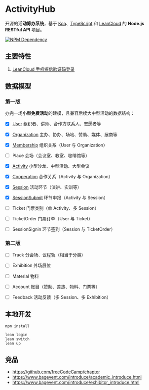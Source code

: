 # ActivityHub

开源的**活动筹办系统**，基于 [Koa][1]、[TypeScript][2] 和 [LeanCloud][3] 的 **Node.js RESTful API** 项目。

[![NPM Dependency](https://david-dm.org/kaiyuanshe/ActivityHub.svg)][4]

## 主要特性

1. [LeanCloud 手机短信验证码登录](source/controller/Session.ts)

## 数据模型

### 第一版

办完一场**小型免费活动**的建模，且兼容后续大中型活动的数据结构：

-   [x] [User](source/model/User.ts) 组织者、讲师、合作方联系人、志愿者等

-   [x] [Organization](source/model/Organization/Organization.ts) 主办、协办、场地、赞助、媒体、展商等

-   [x] [Membership](source/model/Organization/Membership.ts) 组织关系（User 与 Organization）

-   [ ] Place 会场（会议室、教室、咖啡馆等）

-   [x] [Activity](source/model/Activity/Activity.ts) 小型沙龙、中型活动、大型会议

-   [x] [Cooperation](source/model/Activity/Cooperation.ts) 合作关系（Activity 与 Organization）

-   [x] [Session](source/model/Activity/Session.ts) 活动环节（演讲、实训等）

-   [x] [SessionSubmit](source/model/Activity/SessionSubmit.ts) 环节申报（Activity 与 Session）

-   [ ] Ticket 门票类别（单 Activity、多 Session）

-   [ ] TicketOrder 门票订单（User 与 Ticket）

-   [ ] SessionSignin 环节签到（Session 与 TicketOrder）

### 第二版

-   [ ] Track 分会场、议程轨（相当于分类）

-   [ ] Exhibition 外场展位

-   [ ] Material 物料

-   [ ] Account 账目（赞助、差旅、物料、门票等）

-   [ ] Feedback 活动反馈（多 Session、多 Exhibition）

## 本地开发

```shell
npm install

lean login
lean switch
lean up
```

## 竞品

-   https://github.com/freeCodeCamp/chapter
-   https://www.bagevent.com/introduce/academic_introduce.html
-   https://www.bagevent.com/introduce/exhibitor_introduce.html

[1]: https://koajs.com/
[2]: https://www.typescriptlang.org/
[3]: https://leancloud.cn/
[4]: https://david-dm.org/kaiyuanshe/ActivityHub
